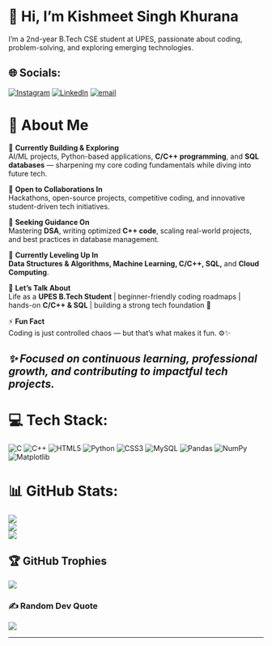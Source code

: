 # 👋 Hi, I’m Kishmeet Singh Khurana  

I’m a 2nd-year B.Tech CSE student at UPES, passionate about coding, problem-solving, and exploring emerging technologies.  

## 🌐 Socials:
[![Instagram](https://img.shields.io/badge/Instagram-%23E4405F.svg?logo=Instagram&logoColor=white)](https://instagram.com/_.kishmeet._) [![LinkedIn](https://img.shields.io/badge/LinkedIn-%230077B5.svg?logo=linkedin&logoColor=white)](https://linkedin.com/in/Kishmeet) [![email](https://img.shields.io/badge/Email-D14836?logo=gmail&logoColor=white)](mailto:kishmeetsinghk@gmail.com) 

# 💫 About Me  

🔭 **Currently Building & Exploring**  
AI/ML projects, Python-based applications, **C/C++ programming**, and **SQL databases** — sharpening my core coding fundamentals while diving into future tech.  

🤝 **Open to Collaborations In**  
Hackathons, open-source projects, competitive coding, and innovative student-driven tech initiatives.  

🧠 **Seeking Guidance On**  
Mastering **DSA**, writing optimized **C++ code**, scaling real-world projects, and best practices in database management.  

🌱 **Currently Leveling Up In**  
**Data Structures & Algorithms, Machine Learning, C/C++, SQL,** and **Cloud Computing**.  

💬 **Let’s Talk About**  
 Life as a **UPES B.Tech Student** | beginner-friendly coding roadmaps | hands-on **C/C++ & SQL** | building a strong tech foundation 🚀 

⚡ **Fun Fact**  
Coding is just controlled chaos — but that’s what makes it fun. ⚙️✨  

*✨ Focused on continuous learning, professional growth, and contributing to impactful tech projects.*
---




# 💻 Tech Stack:
![C](https://img.shields.io/badge/c-%2300599C.svg?style=for-the-badge&logo=c&logoColor=white) ![C++](https://img.shields.io/badge/c++-%2300599C.svg?style=for-the-badge&logo=c%2B%2B&logoColor=white) ![HTML5](https://img.shields.io/badge/html5-%23E34F26.svg?style=for-the-badge&logo=html5&logoColor=white) ![Python](https://img.shields.io/badge/python-3670A0?style=for-the-badge&logo=python&logoColor=ffdd54) ![CSS3](https://img.shields.io/badge/css3-%231572B6.svg?style=for-the-badge&logo=css3&logoColor=white) ![MySQL](https://img.shields.io/badge/mysql-4479A1.svg?style=for-the-badge&logo=mysql&logoColor=white) ![Pandas](https://img.shields.io/badge/pandas-%23150458.svg?style=for-the-badge&logo=pandas&logoColor=white) ![NumPy](https://img.shields.io/badge/numpy-%23013243.svg?style=for-the-badge&logo=numpy&logoColor=white) ![Matplotlib](https://img.shields.io/badge/Matplotlib-%23ffffff.svg?style=for-the-badge&logo=Matplotlib&logoColor=black)
# 📊 GitHub Stats:
![](https://github-readme-stats.vercel.app/api?username=Kishmeet&theme=highcontrast&hide_border=false&include_all_commits=true&count_private=false)<br/>
![](https://nirzak-streak-stats.vercel.app/?user=Kishmeet&theme=highcontrast&hide_border=false)<br/>
![](https://github-readme-stats.vercel.app/api/top-langs/?username=Kishmeet&theme=highcontrast&hide_border=false&include_all_commits=true&count_private=false&layout=compact)

## 🏆 GitHub Trophies
![](https://github-profile-trophy.vercel.app/?username=Kishmeet&theme=default_repocard&no-frame=false&no-bg=true&margin-w=4)

### ✍️ Random Dev Quote
![](https://quotes-github-readme.vercel.app/api?type=horizontal&theme=merko)

---

<!-- Proudly created with GPRM ( https://gprm.itsvg.in ) -->
